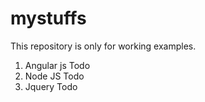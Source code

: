 # mystuffs
This  repository is only for working examples.

1. Angular js  Todo
2. Node JS Todo
3. Jquery Todo 
